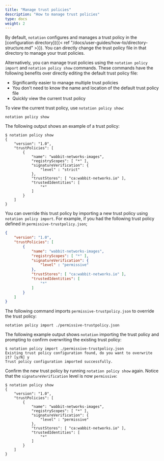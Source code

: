 ```yaml
---
title: "Manage trust policies"
description: "How to manage trust policies"
type: docs
weight: 2
---
```


By default, `notation` configures and manages a trust policy in the [configuration directory]({{< ref "/docs/user-guides/how-to/directory-structure.md" >}}). You can directly change the trust policy file in that directory to manage your trust policies. 

Alternatively, you can manage trust policies using the `notation policy import` and `notation policy show` commands. These commands have the following benefits over directly editing the default trust policy file:

* Significantly easier to manage multiple trust policies
* You don't need to know the name and location of the default trust policy file
* Quickly view the current trust policy

To view the current trust policy, use `notation policy show`:

```console
notation policy show
```

The following output shows an example of a trust policy:

```console
$ notation policy show
{
    "version": "1.0",
    "trustPolicies": [
        {
            "name": "wabbit-networks-images",
            "registryScopes": [ "*" ],
            "signatureVerification": {
                "level" : "strict"
            },
            "trustStores": [ "ca:wabbit-networks.io" ],
            "trustedIdentities": [
                "*"
            ]
        }
    ]
}
```

You can override this trust policy by importing a new trust policy using `notation policy import`. For example, if you had the following trust policy defined in `permissive-trustpolicy.json`;

```json
{
    "version": "1.0",
    "trustPolicies": [
        {
            "name": "wabbit-networks-images",
            "registryScopes": [ "*" ],
            "signatureVerification": {
                "level" : "permissive" 
            },
            "trustStores": [ "ca:wabbit-networks.io" ],
            "trustedIdentities": [
                "*"
            ]
        }
    ]
}
```


The following command imports `permissive-trustpolicy.json` to override the trust policy:

```console
notation policy import ./permissive-trustpolicy.json
```

The following example output shows `notation` importing the trust policy and prompting to confirm overwriting the existing trust policy:

```console
$ notation policy import ./permissive-trustpolicy.json
Existing trust policy configuration found, do you want to overwrite it? [y/N] y
Trust policy configuration imported successfully.
```

Confirm the new trust policy by running `notation policy show` again. Notice that the `signatureVerification` level is now `permissive`:

```console
$ notation policy show
{
    "version": "1.0",
    "trustPolicies": [
        {
            "name": "wabbit-networks-images",
            "registryScopes": [ "*" ],
            "signatureVerification": {
                "level" : "permissive"
            },
            "trustStores": [ "ca:wabbit-networks.io" ],
            "trustedIdentities": [
                "*"
            ]
        }
    ]
}
```
